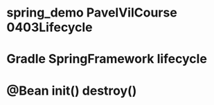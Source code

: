 # spring_demo PavelVilCourse  0403Lifecycle
# Gradle   SpringFramework  lifecycle 
# @Bean init()   destroy() 



